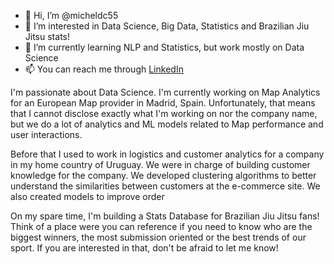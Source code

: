 - 👋 Hi, I’m @micheldc55
- 👀 I’m interested in Data Science, Big Data, Statistics and Brazilian Jiu Jitsu stats!
- 🌱 I’m currently learning NLP and Statistics, but work mostly on Data Science
- 📫 You can reach me through [LinkedIn](https://www.linkedin.com/in/michel-davidovich-ds/)

I'm passionate about Data Science. I'm currently working on Map Analytics for an European Map provider in Madrid, Spain. Unfortunately, that means that I cannot disclose exactly what I'm working on nor the company name, but we do a lot of analytics and ML models related to Map performance and user interactions.

Before that I used to work in logistics and customer analytics for a company in my home country of Uruguay. We were in charge of building customer knowledge for the company. We developed clustering algorithms to better understand the similarities between customers at the e-commerce site. We also created models to improve order 

On my spare time, I'm building a Stats Database for Brazilian Jiu Jitsu fans! Think of a place were you can reference if you need to know who are the biggest winners, the most submission oriented or the best trends of our sport. If you are interested in that, don't be afraid to let me know!

<!---
micheldc55/micheldc55 is a ✨ special ✨ repository because its `README.md` (this file) appears on your GitHub profile.
You can click the Preview link to take a look at your changes.
--->
